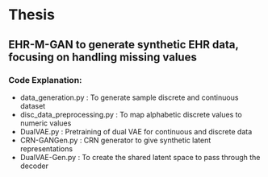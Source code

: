 # Thesis

## EHR-M-GAN to generate synthetic EHR data, focusing on handling missing values 

### Code Explanation:
* data_generation.py : To generate sample discrete and continuous dataset
* disc_data_preprocessing.py : To map alphabetic discrete values to numeric values
* DualVAE.py : Pretraining of dual VAE for continuous and discrete data
* CRN-GANGen.py : CRN generator to give synthetic latent representations
* DualVAE-Gen.py : To create the shared latent space to pass through the decoder 
